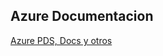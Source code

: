 ## Azure Documentacion
[Azure PDS, Docs y otros](https://docs.microsoft.com/en-us/azure/?product=featured)
